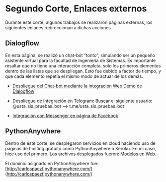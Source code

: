 # Segundo Corte, Enlaces externos

Durante este corte, algunos trabajos se realizaron páginas externas, los siguientes enlaces redireccionan a dichas acciones. 

## Dialogflow

En esta página, se realizó un chat-bot "tonto", simulando ser un pequeño asistente virtual para la facultad de Ingeniería de Sistemas. Es importante resaltar que no tiene una interacción completa, solo los primeros elementos dentro de las listas que se despliegan. Esto fue debido a factor de tiempo, y que cada elemento repetía el mismo modo de actuar de los demás. 

- [Despliegue del Chat-bot mediante la integración Web Demo de Dialogflow](https://bot.dialogflow.com/11c24f43-4b5a-4789-bbe3-b5a97db06720)


- Despliegue de integración en Telegram: Buscar el siguiente usuario: @usta_sis_pruebas_bot --> t.me/usta_sis_pruebas_bot

- [Integración con Messenger en página de Facebook](https://www.facebook.com/Materias-y-Docentes-Ing-Sistemas-USTA-Tunja-101944998717921)

## PythonAnywhere

Dentro de este corte, se desplegaron servicios en cloud haciendo uso de páginas de hosting gratuito como PythonAnywhere o Keroku. En mi caso, hice uso del primero. Los archivos desplegados fueron: [Modelos en Web](https://github.com/carlos-paezf/Deep_Learning/tree/master/Segundo_Corte/Modelos_en_Web). 

El dominio asignado en PythonAnywhere fue: [http://carlospaezf.pythonanywhere.com/](http://carlospaezf.pythonanywhere.com/)
